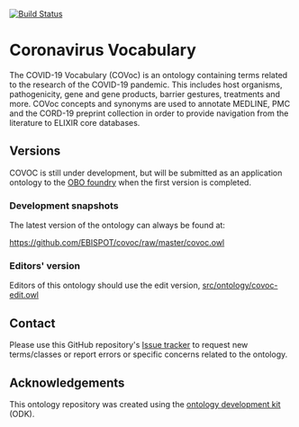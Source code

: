 [![Build Status](https://travis-ci.org/EBISPOT/covoc.svg?branch=master)](https://travis-ci.org/github/EBISPOT/covoc)
<!--[![DOI](https://zenodo.org/badge/13996/EBISPOT/covoc.svg)](https://zenodo.org/badge/latestdoi/13996/EBISPOT/covoc)-->

# Coronavirus Vocabulary

The COVID-19 Vocabulary (COVoc) is an ontology containing terms related to the research of the COVID-19 pandemic. This includes host organisms, pathogenicity, gene and gene products, barrier gestures, treatments and more. COVoc concepts and synonyms are used to annotate MEDLINE, PMC and the CORD-19 preprint collection in order to provide navigation from the literature to ELIXIR core databases.

## Versions

COVOC is still under development, but will be submitted as an application ontology to the [OBO foundry](http://obofoundry.org/) when the first version is completed.

### Development snapshots

The latest version of the ontology can always be found at:

https://github.com/EBISPOT/covoc/raw/master/covoc.owl

### Editors' version

Editors of this ontology should use the edit version, [src/ontology/covoc-edit.owl](src/ontology/covoc-edit.owl)

## Contact

Please use this GitHub repository's [Issue tracker](https://github.com/EBISPOT/covoc/issues) to request new terms/classes or report errors or specific concerns related to the ontology.

## Acknowledgements

This ontology repository was created using the [ontology development kit](https://github.com/INCATools/ontology-development-kit) (ODK).
